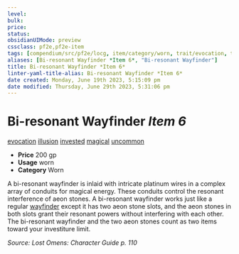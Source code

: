 ```yaml
---
level:
bulk:
price:
status:
obsidianUIMode: preview
cssclass: pf2e,pf2e-item
tags: [compendium/src/pf2e/locg, item/category/worn, trait/evocation, trait/illusion, trait/invested, trait/magical, trait/uncommon]
aliases: [Bi-resonant Wayfinder *Item 6*, "Bi-resonant Wayfinder"]
title: Bi-resonant Wayfinder *Item 6*
linter-yaml-title-alias: Bi-resonant Wayfinder *Item 6*
date created: Monday, June 19th 2023, 5:15:09 pm
date modified: Thursday, June 29th 2023, 5:31:06 pm
---
```


# Bi-resonant Wayfinder *Item 6*

[evocation](rules/traits/evocation.md) [illusion](rules/traits/illusion.md) [invested](rules/traits/invested.md) [magical](rules/traits/magical.md) [uncommon](rules/traits/uncommon.md)  

- **Price** 200 gp
- **Usage** worn
- **Category** Worn

A bi-resonant wayfinder is inlaid with intricate platinum wires in a complex array of conduits for magical energy. These conduits control the resonant interference of aeon stones. A bi-resonant wayfinder works just like a regular [wayfinder](compendium/equipment/items/wayfinder.md) except it has two aeon stone slots, and the aeon stones in both slots grant their resonant powers without interfering with each other. The bi-resonant wayfinder and the two aeon stones count as two items toward your investiture limit.

*Source: Lost Omens: Character Guide p. 110*
